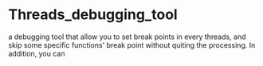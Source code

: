 # Threads_debugging_tool
 a debugging tool that allow you to set break points in every threads, and skip some specific functions' break point without quiting the processing. In addition, you can 
